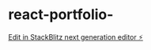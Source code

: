 # react-portfolio-

[Edit in StackBlitz next generation editor ⚡️](https://stackblitz.com/~/github.com/SuvroBiswas93/react-portfolio-)